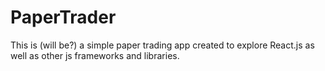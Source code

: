 # PaperTrader

This is (will be?) a simple paper trading app created to explore React.js as well as other js frameworks and libraries.
